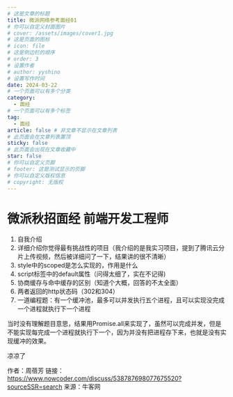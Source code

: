 ```yaml
---
# 这是文章的标题
title: 微派网络参考面经01
# 你可以自定义封面图片
# cover: /assets/images/cover1.jpg
# 这是页面的图标
# icon: file
# 这是侧边栏的顺序
# order: 3
# 设置作者
# author: yyshino
# 设置写作时间
date: 2024-03-22
# 一个页面可以有多个分类
category:
  - 面经
# 一个页面可以有多个标签
tag:
  - 面经
article: false # 非文章不显示在文章列表
# 此页面会在文章列表置顶
sticky: false
# 此页面会出现在文章收藏中
star: false
# 你可以自定义页脚
# footer: 这是测试显示的页脚
# 你可以自定义版权信息
# copyright: 无版权
---
```




# 微派秋招面经 前端开发工程师

1. 自我介绍
2. 详细介绍你觉得最有挑战性的项目（我介绍的是我实习项目，提到了腾讯云分片上传视频，然后被详细问了一下，结果讲的很不清晰）
3. style中的scoped是怎么实现的，作用是什么
4. script标签中的default属性（问得太细了，实在不记得)
5. 协商缓存与命中缓存的区别（知道个大概，回答的不太全面）
6. 两者返回的http状态码（302和304）
7. 一道编程题：有一个缓冲池，最多可以并发执行五个进程，且可以实现没完成一个进程就执行下一个进程

当时没有理解题目意思，结果用Promise.all来实现了，虽然可以完成并发，但是不能实现每完成一个进程就执行下一个，因为并没有把进程存下来，也就是没有实现缓冲的效果。

凉凉了

作者：周蓓芳
链接：https://www.nowcoder.com/discuss/538787698077675520?sourceSSR=search
来源：牛客网